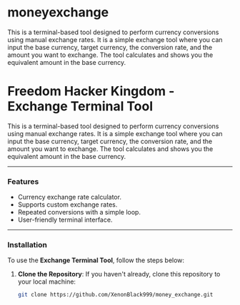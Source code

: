# moneyexchange
This is a terminal-based tool designed to perform currency conversions using manual exchange rates. It is a simple exchange tool where you can input the base currency, target currency, the conversion rate, and the amount you want to exchange. The tool calculates and shows you the equivalent amount in the base currency.


# **Freedom Hacker Kingdom - Exchange Terminal Tool**

This is a terminal-based tool designed to perform currency conversions using manual exchange rates. It is a simple exchange tool where you can input the base currency, target currency, the conversion rate, and the amount you want to exchange. The tool calculates and shows you the equivalent amount in the base currency.

---

### **Features**
- Currency exchange rate calculator.
- Supports custom exchange rates.
- Repeated conversions with a simple loop.
- User-friendly terminal interface.

---

### **Installation**
To use the **Exchange Terminal Tool**, follow the steps below:

1. **Clone the Repository**:
   If you haven't already, clone this repository to your local machine:
   ```bash
   git clone https://github.com/XenonBlack999/money_exchange.git

